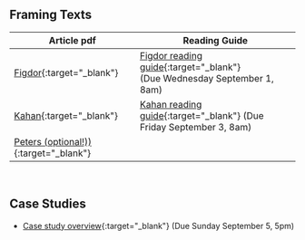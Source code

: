 ## Framing Texts

Article pdf | Reading Guide
------------| ---------------
[Figdor](https://drive.google.com/file/d/1HeVt66YVg_lz3ZbBETEUYBvFlm_-VuI1/view?usp=sharing){:target="_blank"} | [Figdor reading guide](figdor){:target="_blank"} <br> (Due Wednesday September 1, 8am)
[Kahan](https://drive.google.com/file/d/1-7P587RK4vVWd0OIr7tV-1g5sikIr17V/view?usp=sharing){:target="_blank"} | [Kahan reading guide](kahan){:target="_blank"} (Due Friday September 3, 8am)
[Peters (optional!))](https://drive.google.com/file/d/1nTbDkYG9xOuR6R7RGF9Q39O8aDUj4zFv/view?usp=sharing){:target="_blank"} | 

<br>


## Case Studies

- [Case study overview](case-study-overview){:target="_blank"} (Due Sunday September 5, 5pm)



